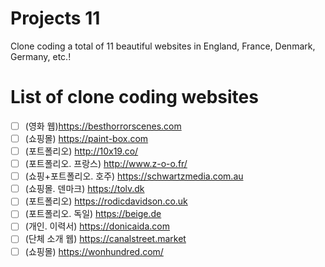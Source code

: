# Projects 11

Clone coding a total of 11 beautiful websites in England, France, Denmark, Germany, etc.!

# List of clone coding websites

-[ ] (영화 웹)https://besthorrorscenes.com
-[ ] (쇼핑몰) https://paint-box.com
-[ ] (포트폴리오) http://10x19.co/
-[ ] (포트폴리오. 프랑스) http://www.z-o-o.fr/
-[ ] (쇼핑+포트폴리오. 호주) https://schwartzmedia.com.au
-[ ] (쇼핑몰. 덴마크) https://tolv.dk
-[ ] (포트폴리오) https://rodicdavidson.co.uk
-[ ] (포트폴리오. 독일) https://beige.de
-[ ] (개인. 이력서) https://donicaida.com
-[ ] (단체 소개 웹) https://canalstreet.market
-[ ] (쇼핑몰) https://wonhundred.com/
